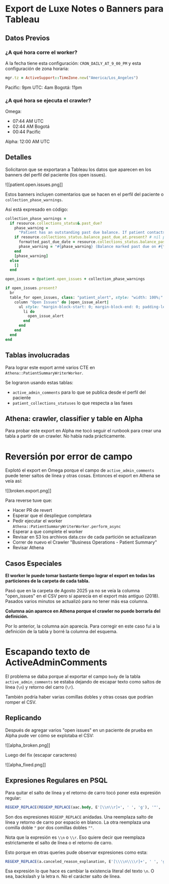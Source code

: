 # Export de Luxe Notes o Banners para Tableau

## Datos Previos

### ¿A qué hora corre el worker?

A la fecha tiene esta configuración: `CRON_DAILY_AT_9_00_PM` y esta configuración de zona horaria:
```ruby
mgr.tz = ActiveSupport::TimeZone.new("America/Los_Angeles")
```

Pacific: 9pm
UTC: 4am
Bogotá: 11pm

### ¿A qué hora se ejecuta el crawler?

Omega:
- 07:44 AM UTC
- 02:44 AM Bogotá
- 00:44 Pacific

Alpha: 12:00 AM UTC

## Detalles

Solicitaron que se exportaran a Tableau los datos que aparecen en los banners del perfil del paciente (los open issues).

![[patient.open.issues.png]]

Estos banners incluyen comentarios que se hacen en el perfil del paciente o `collection_phase_warnings`.

Así está expresado en código:
```ruby
collection_phase_warnings =
  if resource.collections_status&.past_due?
    phase_warning =
      "Patient has an outstanding past due balance. If patient contacts Luna, transfer to Billing."
    if resource.collections_status.balance_past_due_at.present? # nil possible during QA setup
      formatted_past_due_date = resource.collections_status.balance_past_due_at.to_date.to_fs
      phase_warning = "#{phase_warning} (Balance marked past due on #{formatted_past_due_date})"
    end
    [phase_warning]
  else
    []
  end

open_issues = @patient.open_issues + collection_phase_warnings

if open_issues.present?
  br
  table_for open_issues, class: "patient_alert", style: "width: 100%;" do
    column "Open Issues" do |open_issue_alert|
      ul style: "margin-block-start: 0; margin-block-end: 0; padding-left: 24px;" do
        li do
          open_issue_alert
        end
      end
    end
  end
end
```

## Tablas involucradas

Para lograr este export armé varios CTE en `Athena::PatientSummaryWriterWorker`.

Se lograron usando estas tablas:

- `active_admin_comments` para lo que se publica desde el perfil del paciente
- `patient_collections_statuses` lo que respecta a las fases

## Athena: crawler, classifier y table en Alpha

Para probar este export en Alpha me tocó seguir el runbook para crear una tabla a partir de un crawler. No había nada prácticamente.

# Reversión por error de campo

Explotó el export en Omega porque el campo de `active_admin_comments` puede tener saltos de línea y otras cosas. Entonces el export en Athena se veía así:

![[broken.export.png]]

Para reverse tuve que:

- Hacer PR de revert
- Esperar que el despliegue completara
- Pedir ejecutar el worker `Athena::PatientSummaryWriterWorker.perform_async`
- Esperar a que complete el worker
- Revisar en S3 los archivos data.csv de cada partición se actualizaran
- Correr de nuevo el Crawler "Business Operations - Patient Summary"
- Revisar Athena

## Casos Especiales

**El worker le puede tomar bastante tiempo lograr el export en todas las particiones de la carpeta de cada tabla.**

Pasó que en la carpeta de Agosto 2025 ya no se veía la columna "open_issues" en el CSV pero sí aparecía en el export más antiguo (2018). Pasados varios minutos se actualizó para no tener más esa columna.

**Columna aún aparece en Athena porque el crawler no puede borrarla del definición.**

Por lo anterior, la columna aún aparecía. Para corregir en este caso fui a la definición de la tabla y borré la columna del esquema.

# Escapando texto de ActiveAdminComments

El problema se daba porque al exportar el campo `body` de la tabla `active_admin_comments` se estaba dejando de escapar texto como saltos de línea (`\n`) y retorno del carro (`\r`).

También podría haber varias comillas dobles y otras cosas que podrían romper el CSV.

## Replicando

Después de agregar varios "open issues" en un paciente de prueba en Alpha pude ver cómo se explotaba el CSV:

![[alpha_broken.png]]

Luego del fix (escapar caracteres)

![[alpha_fixed.png]]

## Expresiones Regulares en PSQL

Para quitar el salto de línea y el retorno de carro tocó poner esta expresión regular:
```sql
REGEXP_REPLACE(REGEXP_REPLACE(aac.body, E'[\\n\\r]+', ' ', 'g'), '"', '""', 'g')
```

Son dos expresiones `REGEXP_REPLACE` anidadas. Una reemplaza salto de línea y retorno de carro por espacio en blanco. La otra reemplaza una comilla doble `"` por dos comillas dobles `""`.

Nota que la expresión es `\\n` o `\\r`. Eso quiere decir que reemplaza estrictamente el salto de línea o el retorno de carro.

Esto porque en otras queries pude observar expresiones como esta:
```sql
REGEXP_REPLACE(a.canceled_reason_explanation, E'[\\\\n\\\\r]+', ' ', 'g')
```

Esa expresión lo que hace es cambiar la existencia literal del texto `\n`. O sea, backslash y la letra n. No el carácter salto de línea.